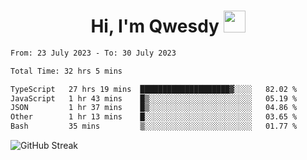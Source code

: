 
<h1 align="center"><b>Hi, I'm Qwesdy </b><img src="https://media.giphy.com/media/hvRJCLFzcasrR4ia7z/giphy.gif" width="35"></h1>



<!--
**Qwesdy/qwesdy** is a ✨ _special_ ✨ repository because its `README.md` (this file) appears on your GitHub profile.

Here are some ideas to get you started:

- 🔭 I’m currently working on ...
- 🌱 I’m currently learning ...
- 👯 I’m looking to collaborate on ...
- 🤔 I’m looking for help with ...
- 💬 Ask me about ...
- 📫 How to reach me: ...
- 😄 Pronouns: ...
- ⚡ Fun fact: ...

-------
-->


<!--START_SECTION:waka-->

```txt
From: 23 July 2023 - To: 30 July 2023

Total Time: 32 hrs 5 mins

TypeScript   27 hrs 19 mins  ████████████████████▓░░░░   82.02 %
JavaScript   1 hr 43 mins    █▒░░░░░░░░░░░░░░░░░░░░░░░   05.19 %
JSON         1 hr 37 mins    █▒░░░░░░░░░░░░░░░░░░░░░░░   04.86 %
Other        1 hr 13 mins    █░░░░░░░░░░░░░░░░░░░░░░░░   03.65 %
Bash         35 mins         ▒░░░░░░░░░░░░░░░░░░░░░░░░   01.77 %
```

<!--END_SECTION:waka-->

![GitHub Streak](https://streak-stats.demolab.com?user=Qwesdy&theme=dark&hide_border=true)
